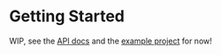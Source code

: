 # Getting Started

WIP, see the [API docs](/api/) and the [example project](https://github.com/XiNiHa/solid-relay/tree/main/example) for now!
